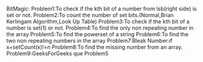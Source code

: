 BitMagic:
      Problem1:To check if the kth bit of a number from lsb(right side) is set or not.
      Problem2:To count the number of set bits.(Normal,Brian Kerlingam Algorithm,Look Up Table)
      Problem3:To check if the kth bit of a number is set(1) or not.
      Problem4:To find the only non repeating number in the array
      Problem5:To find the powerset of a string
      Problem6:To find the two non repeating numbers in the array
      Problem7:Bleak Number:if x+setCount(x)!=n
      Problem8:To find the missing number from an array.
      Problem9:GeeksForGeeks que Problem5
      
      
      
      

